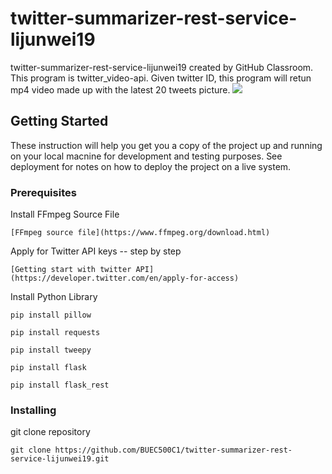 # twitter-summarizer-rest-service-lijunwei19
twitter-summarizer-rest-service-lijunwei19 created by GitHub Classroom. This program is twitter_video-api. Given twitter ID, this program will retun mp4 video made up with the latest 20 tweets picture. 
![](https://miro.medium.com/max/1250/1*EVJyTyvcx_puOVJSscJveg.jpeg)
## Getting Started 
These instruction will help you get you a copy of the project up and running on your local macnine for development and testing purposes. See deployment for notes on how to deploy the project on a live system.
### Prerequisites
Install FFmpeg Source File  
```
[FFmpeg source file](https://www.ffmpeg.org/download.html)
```
Apply for Twitter API keys  -- step by step 
```
[Getting start with twitter API](https://developer.twitter.com/en/apply-for-access)
```

Install Python Library
```
pip install pillow

pip install requests

pip install tweepy

pip install flask

pip install flask_rest
```
### Installing 
git clone repository
```
git clone https://github.com/BUEC500C1/twitter-summarizer-rest-service-lijunwei19.git
```
